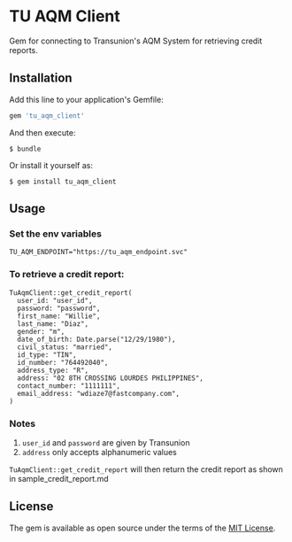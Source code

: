 # TU AQM Client

Gem for connecting to Transunion's AQM System for retrieving credit reports.

## Installation

Add this line to your application's Gemfile:

```ruby
gem 'tu_aqm_client'
```

And then execute:

    $ bundle

Or install it yourself as:

    $ gem install tu_aqm_client

## Usage

### Set the env variables

```
TU_AQM_ENDPOINT="https://tu_aqm_endpoint.svc"
```

### To retrieve a credit report:

```
TuAqmClient::get_credit_report(
  user_id: "user_id",
  password: "password",
  first_name: "Willie",
  last_name: "Diaz",
  gender: "m",
  date_of_birth: Date.parse("12/29/1980"),
  civil_status: "married",
  id_type: "TIN",
  id_number: "764492040",
  address_type: "R",
  address: "02 8TH CROSSING LOURDES PHILIPPINES",
  contact_number: "1111111",
  email_address: "wdiaze7@fastcompany.com",
)
```

### Notes
1. `user_id` and `password` are given by Transunion
2. `address` only accepts alphanumeric values

`TuAqmClient::get_credit_report` will then return the credit report as shown in sample_credit_report.md

## License

The gem is available as open source under the terms of the [MIT License](http://opensource.org/licenses/MIT).
